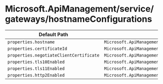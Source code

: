# Microsoft.ApiManagement/service/gateways/hostnameConfigurations

| Default Path | Alias |
|---|---|
| `properties.hostname` | `Microsoft.ApiManagement/service/gateways/hostnameConfigurations/hostname` |
| `properties.certificateId` | `Microsoft.ApiManagement/service/gateways/hostnameConfigurations/certificateId` |
| `properties.negotiateClientCertificate` | `Microsoft.ApiManagement/service/gateways/hostnameConfigurations/negotiateClientCertificate` |
| `properties.tls10Enabled` | `Microsoft.ApiManagement/service/gateways/hostnameConfigurations/tls10Enabled` |
| `properties.tls11Enabled` | `Microsoft.ApiManagement/service/gateways/hostnameConfigurations/tls11Enabled` |
| `properties.http2Enabled` | `Microsoft.ApiManagement/service/gateways/hostnameConfigurations/http2Enabled` |

